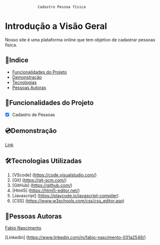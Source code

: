                    Cadastro Pessoa física

 
# Introdução a Visão Geral

Nosso site é uma plataforma online que tem objetivo de cadastrar pessoas física.

## 🎯Indice

- <a href="#funcionalidades">Funcionalidades do Projeto</a>
- <a href="#demonstracao">Demonstração</a>
- <a href="#tecnologias">Tecnologias</a>
- <a href="#autoras">Pessoas Autoras</a>

## 🔩Funcionalidades do Projeto

- [x] Cadastro de Pessoas

## 💿Demonstração

[Link](https://fabionascimentodev.github.io/cadastro-pessoa-fisica/)

## 🛠Tecnologias Utilizadas

1. [VScode] (https://code.visualstudio.com/)
2. [Git] (https://git-scm.com/)
3. [GitHub] (https://github.com/)
4. [Html5] (https://html5-editor.net/)
5. [Javascript] (https://playcode.io/javascript-compiler)
6. [CSS] (https://www.w3schools.com/css/css_editor.asp)

## 🐼Pessoas Autoras

[Fabio Nascimento](assets/fabioNovo.jpeg)<br>

[Linkedin] (https://www.linkedin.com/in/fabio-nascimento-031a2549/)<br>

